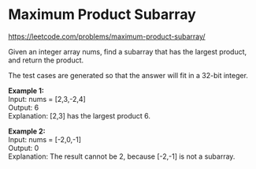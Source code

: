 # Maximum Product Subarray
https://leetcode.com/problems/maximum-product-subarray/

Given an integer array nums, find a subarray that has the largest product, and return the product.

The test cases are generated so that the answer will fit in a 32-bit integer.

<b>Example 1:</b>\
Input: nums = [2,3,-2,4]\
Output: 6\
Explanation: [2,3] has the largest product 6.

<b>Example 2:</b>\
Input: nums = [-2,0,-1]\
Output: 0\
Explanation: The result cannot be 2, because [-2,-1] is not a subarray.